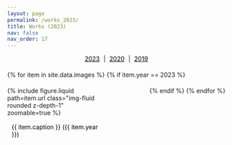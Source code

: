 ```yaml
---
layout: page
permalink: /works_2023/
title: Works (2023)
nav: false
nav_order: 17
---
```


<div class="filter-links">
  <!-- <a href="{{ site.baseurl }}{{ post.url }}/works_2024/">2024</a> |  -->
  <a href="{{ site.baseurl }}{{ post.url }}/works_2023/">2023</a> | 
  <a href="{{ site.baseurl }}{{ post.url }}/works_2020/">2020</a> | 
  <a href="{{ site.baseurl }}{{ post.url }}/works_2019/">2019</a>
</div>

<div class="gallery">
{% for item in site.data.images %}
    {% if item.year == 2023 %}
        <div class="image-container">
            {% include figure.liquid path=item.url class="img-fluid rounded z-depth-1" zoomable=true %}
            <div class="caption">{{ item.caption }} ({{ item.year }})</div>
        </div>
    {% endif %}
{% endfor %}
</div>


<style>
    .gallery {
        display: flex;
        flex-wrap: wrap;
        justify-content: space-between;
        gap: 20px;
        margin-bottom: 20px;
    }
    .image-container {
        width: calc(100% - 20px); /* 이미지 컨테이너의 너비 설정 */
        margin-bottom: 20px;
        position: relative; /* 상대적 위치 설정 */
        cursor: pointer; /* 마우스 커서를 포인터로 변경하여 클릭 가능한 것을 표시 */
    }
    .image {
        width: 100%; /* 이미지를 부모 요소에 맞춰서 크기 조절 */
        height: auto; /* 이미지의 비율 유지 */
    }
    .caption {
        position: absolute; /* 절대 위치 설정 */
        bottom: -60px; /* 이미지 아래로 60px만큼 이동 */
        left: 0; /* 왼쪽으로 정렬 */
        width: 100%; /* 부모 요소의 너비에 맞추기 */
        color: black; /* 텍스트 색상 설정 */
        padding: 10px; /* 내부 여백 설정 */
        box-sizing: border-box; /* 내부 여백이 요소의 크기에 포함되도록 설정 */
    }

    @media only screen and (min-width: 768px) {
        .image-container {
            width: calc(50% - 20px); /* 브라우저 크기가 768px 이상이면 2개의 이미지를 보여줌 */
        }
    }

    @media only screen and (min-width: 1200px) {
        .image-container {
            width: calc(33.33% - 20px); /* 브라우저 크기가 1200px 이상이면 3개의 이미지를 보여줌 */
        }
    }

    .filter-links {
        margin-bottom: 20px;
        text-align: center; /* 필터링 링크를 가운데 정렬합니다. */
    }

    .filter-links a {
        text-decoration: underline;
        cursor: pointer;
        margin: 0 5px; /* 각 링크 사이의 간격을 조정합니다. */
        color: black; /* 링크의 글씨 색상을 검정색으로 설정합니다. */
    }
</style>

<script>
document.addEventListener("DOMContentLoaded", function(event) {
  const images = document.querySelectorAll('.image');

  images.forEach(image => {
    image.addEventListener('click', () => {
      // 이미지를 클릭했을 때 확대되도록 설정
      if (image.classList.contains('expanded')) {
        image.classList.remove('expanded');
      } else {
        image.classList.add('expanded');
      }
    });
  });
});
</script>
